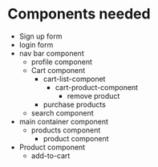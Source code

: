 # Components needed

* Sign up form
* login form
* nav bar component 
   * profile component
   * Cart component
      * cart-list-componet
         * cart-product-component 
           * remove product
      * purchase products
   * search component 
* main container component
   * products component
     * product component
* Product component 
    * add-to-cart

  